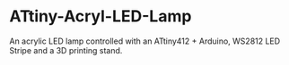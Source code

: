 # ATtiny-Acryl-LED-Lamp
An acrylic LED lamp controlled with an ATtiny412 + Arduino, WS2812 LED Stripe and a 3D printing stand.
